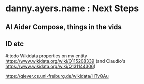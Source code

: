 # danny.ayers.name : Next Steps



## AI Aider Compose, things in the vids

## ID etc

#:todo Wikidata properties on my entity https://www.wikidata.org/wiki/Q115208339 (and Claudio's https://www.wikidata.org/wiki/Q131144306)

https://qlever.cs.uni-freiburg.de/wikidata/HTvQAu
